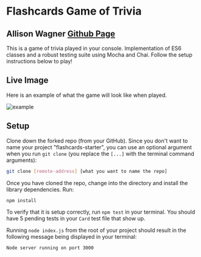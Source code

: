 # Flashcards Game of Trivia 

## Allison Wagner [Github Page](https://github.com/allisonjw)

This is a game of trivia played in your console. Implementation of ES6 classes and a robust testing suite using Mocha and Chai. Follow the setup instructions below to play!

## Live Image

Here is an example of what the game will look like when played.

![example](https://github.com/allisonjw/flashcards-starter/blob/master/images/final_FC.gif)

## Setup

Clone down the forked repo (from your GitHub). Since you don't want to name your project "flashcards-starter", you can use an optional argument when you run `git clone` (you replace the `[...]` with the terminal command arguments):

```bash
git clone [remote-address] [what you want to name the repo]
```

Once you have cloned the repo, change into the directory and install the library dependencies. Run:

```bash
npm install
```

To verify that it is setup correctly, run `npm test` in your terminal. You should have 5 pending tests in your `Card` test file that show up.

Running `node index.js` from the root of your project should result in the following message being displayed in your terminal: 

```bash
Node server running on port 3000
```



